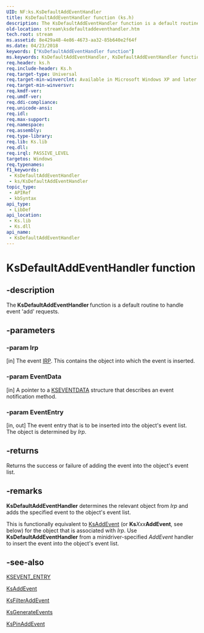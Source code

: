 ```yaml
---
UID: NF:ks.KsDefaultAddEventHandler
title: KsDefaultAddEventHandler function (ks.h)
description: The KsDefaultAddEventHandler function is a default routine to handle event 'add' requests.
old-location: stream\ksdefaultaddeventhandler.htm
tech.root: stream
ms.assetid: 8e429a48-4e86-4673-aa32-85b640e2f64f
ms.date: 04/23/2018
keywords: ["KsDefaultAddEventHandler function"]
ms.keywords: KsDefaultAddEventHandler, KsDefaultAddEventHandler function [Streaming Media Devices], avfunc_7e4e393b-c3ab-4538-8790-9fe4c4f964cd.xml, ks/KsDefaultAddEventHandler, stream.ksdefaultaddeventhandler
req.header: ks.h
req.include-header: Ks.h
req.target-type: Universal
req.target-min-winverclnt: Available in Microsoft Windows XP and later operating systems and DirectX 8.0 and later DirectX versions.
req.target-min-winversvr: 
req.kmdf-ver: 
req.umdf-ver: 
req.ddi-compliance: 
req.unicode-ansi: 
req.idl: 
req.max-support: 
req.namespace: 
req.assembly: 
req.type-library: 
req.lib: Ks.lib
req.dll: 
req.irql: PASSIVE_LEVEL
targetos: Windows
req.typenames: 
f1_keywords:
 - KsDefaultAddEventHandler
 - ks/KsDefaultAddEventHandler
topic_type:
 - APIRef
 - kbSyntax
api_type:
 - LibDef
api_location:
 - Ks.lib
 - Ks.dll
api_name:
 - KsDefaultAddEventHandler
---
```


# KsDefaultAddEventHandler function


## -description

The<b> KsDefaultAddEventHandler </b>function is a default routine to handle event 'add' requests.

## -parameters

### -param Irp 

[in]
The event <a href="https://docs.microsoft.com/windows-hardware/drivers/ddi/wdm/ns-wdm-_irp">IRP</a>. This contains the object into which the event is inserted.

### -param EventData 

[in]
A pointer to a <a href="https://docs.microsoft.com/windows-hardware/drivers/ddi/ks/ns-ks-kseventdata">KSEVENTDATA</a> structure that describes an event notification method.

### -param EventEntry 

[in, out]
The event entry that is to be inserted into the object's event list. The object is determined by <i>Irp</i>.

## -returns

Returns the success or failure of adding the event into the object's event list.

## -remarks

<b>KsDefaultAddEventHandler</b> determines the relevant object from <i>Irp</i> and adds the specified event to the object's event list.

This is functionally equivalent to <a href="https://docs.microsoft.com/windows-hardware/drivers/ddi/ks/nf-ks-ksaddevent">KsAddEvent</a> (or <b>Ks</b><i>Xxx</i><b>AddEvent</b>, see below) for the object that is associated with <i>Irp</i>. Use <b>KsDefaultAddEventHandler</b> from a minidriver-specified <i>AddEvent</i> handler to insert the event into the object's event list.

## -see-also

<a href="https://docs.microsoft.com/windows-hardware/drivers/ddi/ks/ns-ks-_ksevent_entry">KSEVENT_ENTRY</a>



<a href="https://docs.microsoft.com/windows-hardware/drivers/ddi/ks/nf-ks-ksaddevent">KsAddEvent</a>



<a href="https://docs.microsoft.com/windows-hardware/drivers/ddi/ks/nf-ks-ksfilteraddevent">KsFilterAddEvent</a>



<a href="https://docs.microsoft.com/windows-hardware/drivers/ddi/ks/nf-ks-ksgenerateevents">KsGenerateEvents</a>



<a href="https://docs.microsoft.com/windows-hardware/drivers/ddi/ks/nf-ks-kspinaddevent">KsPinAddEvent</a>

